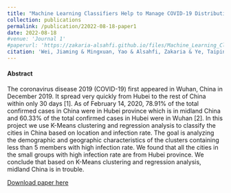 ```yaml
---
title: "Machine Learning Classifiers Help to Manage COVID-19 Distribution in China"
collection: publications
permalink: /publication/22022-08-18-paper1
date: 2022-08-18
#venue: 'Journal 1'
#paperurl: 'https://zakaria-alsahfi.github.io/files/Machine_Learning_Classifiers_Help_to_Manage_COVID-.pdf'
citation: 'Wei, Jiaming & Mingxuan, Yao & Alsahfi, Zakaria & Ye, Taiping & Snir, Eli & Rahmani, Bahareh. (2022). Machine Learning Classifiers Help to Manage COVID-19 Distribution in China. 10.21203/rs.3.rs-1954642/v1.'
---
```



#### Abstract
The coronavirus disease 2019 (COVID-19) first appeared in Wuhan, China in December 2019. It spread
very quickly from Hubei to the rest of China within only 30 days [1]. As of February 14, 2020, 78.91% of
the total confirmed cases in China were in Hubei province which is in midland China and 60.33% of the
total confirmed cases in Hubei were in Wuhan [2]. In this project we use K-Means clustering and
regression analysis to classify the cities in China based on location and infection rate. The goal is
analyzing the demographic and geographic characteristics of the clusters containing less than 5
members with high infection rate. We found that all the cities in the small groups with high infection rate
are from Hubei province. We conclude that based on K-Means clustering and regression analysis,
midland China is in trouble.

[Download paper here](https://zakaria-alsahfi.github.io/files/Machine_Learning_Classifiers_Help_to_Manage_COVID-.pdf)

